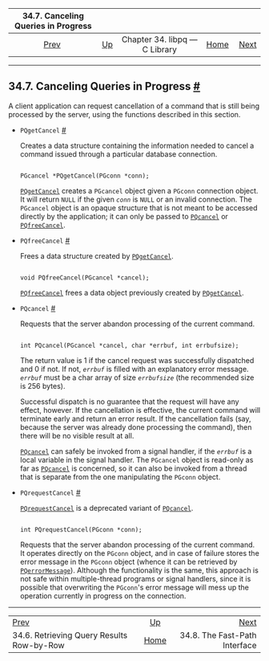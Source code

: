 <!--?xml version="1.0" encoding="UTF-8" standalone="no"?-->

|                       34.7. Canceling Queries in Progress                       |                                                  |                               |                                                       |                                                              |
| :-----------------------------------------------------------------------------: | :----------------------------------------------- | :---------------------------: | ----------------------------------------------------: | -----------------------------------------------------------: |
| [Prev](libpq-single-row-mode.html "34.6. Retrieving Query Results Row-by-Row")  | [Up](libpq.html "Chapter 34. libpq — C Library") | Chapter 34. libpq — C Library | [Home](index.html "PostgreSQL 17devel Documentation") |  [Next](libpq-fastpath.html "34.8. The Fast-Path Interface") |

***

## 34.7. Canceling Queries in Progress [#](#LIBPQ-CANCEL)

[]()

A client application can request cancellation of a command that is still being processed by the server, using the functions described in this section.

*   `PQgetCancel`[]() [#](#LIBPQ-PQGETCANCEL)

    Creates a data structure containing the information needed to cancel a command issued through a particular database connection.

    ```

    PGcancel *PQgetCancel(PGconn *conn);
    ```

    [`PQgetCancel`](libpq-cancel.html#LIBPQ-PQGETCANCEL) creates a `PGcancel`[]() object given a `PGconn` connection object. It will return `NULL` if the given *`conn`* is `NULL` or an invalid connection. The `PGcancel` object is an opaque structure that is not meant to be accessed directly by the application; it can only be passed to [`PQcancel`](libpq-cancel.html#LIBPQ-PQCANCEL) or [`PQfreeCancel`](libpq-cancel.html#LIBPQ-PQFREECANCEL).

*   `PQfreeCancel`[]() [#](#LIBPQ-PQFREECANCEL)

    Frees a data structure created by [`PQgetCancel`](libpq-cancel.html#LIBPQ-PQGETCANCEL).

    ```

    void PQfreeCancel(PGcancel *cancel);
    ```

    [`PQfreeCancel`](libpq-cancel.html#LIBPQ-PQFREECANCEL) frees a data object previously created by [`PQgetCancel`](libpq-cancel.html#LIBPQ-PQGETCANCEL).

*   `PQcancel`[]() [#](#LIBPQ-PQCANCEL)

    Requests that the server abandon processing of the current command.

    ```

    int PQcancel(PGcancel *cancel, char *errbuf, int errbufsize);
    ```

    The return value is 1 if the cancel request was successfully dispatched and 0 if not. If not, *`errbuf`* is filled with an explanatory error message. *`errbuf`* must be a char array of size *`errbufsize`* (the recommended size is 256 bytes).

    Successful dispatch is no guarantee that the request will have any effect, however. If the cancellation is effective, the current command will terminate early and return an error result. If the cancellation fails (say, because the server was already done processing the command), then there will be no visible result at all.

    [`PQcancel`](libpq-cancel.html#LIBPQ-PQCANCEL) can safely be invoked from a signal handler, if the *`errbuf`* is a local variable in the signal handler. The `PGcancel` object is read-only as far as [`PQcancel`](libpq-cancel.html#LIBPQ-PQCANCEL) is concerned, so it can also be invoked from a thread that is separate from the one manipulating the `PGconn` object.

<!---->

*   `PQrequestCancel`[]() [#](#LIBPQ-PQREQUESTCANCEL)

    [`PQrequestCancel`](libpq-cancel.html#LIBPQ-PQREQUESTCANCEL) is a deprecated variant of [`PQcancel`](libpq-cancel.html#LIBPQ-PQCANCEL).

    ```

    int PQrequestCancel(PGconn *conn);
    ```

    Requests that the server abandon processing of the current command. It operates directly on the `PGconn` object, and in case of failure stores the error message in the `PGconn` object (whence it can be retrieved by [`PQerrorMessage`](libpq-status.html#LIBPQ-PQERRORMESSAGE)). Although the functionality is the same, this approach is not safe within multiple-thread programs or signal handlers, since it is possible that overwriting the `PGconn`'s error message will mess up the operation currently in progress on the connection.

***

|                                                                                 |                                                       |                                                              |
| :------------------------------------------------------------------------------ | :---------------------------------------------------: | -----------------------------------------------------------: |
| [Prev](libpq-single-row-mode.html "34.6. Retrieving Query Results Row-by-Row")  |    [Up](libpq.html "Chapter 34. libpq — C Library")   |  [Next](libpq-fastpath.html "34.8. The Fast-Path Interface") |
| 34.6. Retrieving Query Results Row-by-Row                                       | [Home](index.html "PostgreSQL 17devel Documentation") |                                34.8. The Fast-Path Interface |
